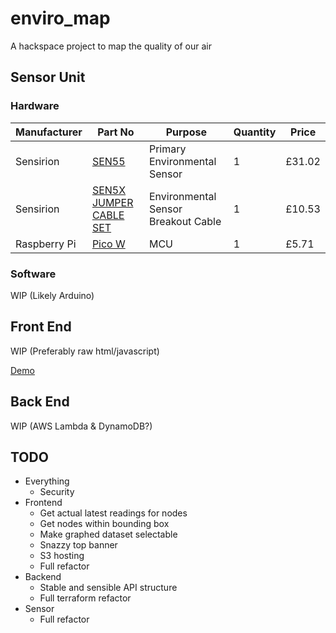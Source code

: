 # enviro_map
A hackspace project to map the quality of our air

## Sensor Unit
### Hardware
| Manufacturer | Part No | Purpose | Quantity | Price |
|--------------|---------|---------|----------|-------|
| Sensirion    | [SEN55](https://www.digikey.co.uk/en/products/detail/sensirion-ag/SEN55-SDN-T/16342756?s=N4IgTCBcDaIM4FMB2BWFIC6BfIA)   | Primary Environmental Sensor | 1 | £31.02 |
| Sensirion    | [SEN5X JUMPER CABLE SET](https://www.digikey.co.uk/en/products/detail/sensirion-ag/SEN5X-JUMPER-6-PIN-JST-GHR-06V-S-CABLE-SET/20507225) | Environmental Sensor Breakout Cable | 1 | £10.53 |
| Raspberry Pi | [Pico W](https://www.digikey.co.uk/en/products/detail/raspberry-pi/SC0918/16608263)  | MCU     | 1 | £5.71 |

### Software
WIP (Likely Arduino)

## Front End
WIP (Preferably raw html/javascript)

[Demo](https://raw.githack.com/cheltenhamhackspace/enviro_map/main/frontend/wip-demo.html)

## Back End
WIP (AWS Lambda & DynamoDB?)

## TODO
- Everything
    - Security
- Frontend
    - Get actual latest readings for nodes
    - Get nodes within bounding box
    - Make graphed dataset selectable
    - Snazzy top banner
    - S3 hosting
    - Full refactor
- Backend
    - Stable and sensible API structure
    - Full terraform refactor
- Sensor
    - Full refactor
